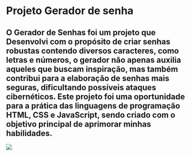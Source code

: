 <h1> Projeto Gerador de senha </h1>


<h2> O Gerador de Senhas foi um projeto que Desenvolvi com o propósito de criar senhas robustas contendo diversos caracteres, como letras e números, o gerador não apenas auxilia aqueles que buscam inspiração, mas também contribui para a elaboração de senhas mais seguras, dificultando possíveis ataques cibernéticos. 
Este projeto foi uma oportunidade para a prática das linguagens de programação HTML, CSS e JavaScript, sendo criado com o objetivo principal de aprimorar minhas habilidades.</h2>

<img src="https://github.com/Keven1204/Projeto-Gerador-de-senha/blob/main/assets/logo2024">
